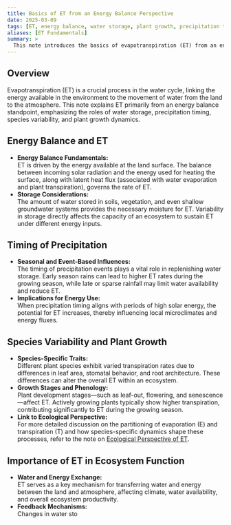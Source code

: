```yaml
---
title: Basics of ET from an Energy Balance Perspective
date: 2025-03-09
tags: [ET, energy balance, water storage, plant growth, precipitation timing]
aliases: [ET Fundamentals]
summary: >
  This note introduces the basics of evapotranspiration (ET) from an energy balance perspective, covering key factors like water storage, timing of precipitation, species-specific differences, and plant growth influences. For detailed partitioning of evaporation and transpiration, see the Ecological Perspective of ET.
---
```


## Overview
Evapotranspiration (ET) is a crucial process in the water cycle, linking the energy available in the environment to the movement of water from the land to the atmosphere. This note explains ET primarily from an energy balance standpoint, emphasizing the roles of water storage, precipitation timing, species variability, and plant growth dynamics.

## Energy Balance and ET
- **Energy Balance Fundamentals:**  
  ET is driven by the energy available at the land surface. The balance between incoming solar radiation and the energy used for heating the surface, along with latent heat flux (associated with water evaporation and plant transpiration), governs the rate of ET.
- **Storage Considerations:**  
  The amount of water stored in soils, vegetation, and even shallow groundwater systems provides the necessary moisture for ET. Variability in storage directly affects the capacity of an ecosystem to sustain ET under different energy inputs.

## Timing of Precipitation
- **Seasonal and Event-Based Influences:**  
  The timing of precipitation events plays a vital role in replenishing water storage. Early season rains can lead to higher ET rates during the growing season, while late or sparse rainfall may limit water availability and reduce ET.
- **Implications for Energy Use:**  
  When precipitation timing aligns with periods of high solar energy, the potential for ET increases, thereby influencing local microclimates and energy fluxes.

## Species Variability and Plant Growth
- **Species-Specific Traits:**  
  Different plant species exhibit varied transpiration rates due to differences in leaf area, stomatal behavior, and root architecture. These differences can alter the overall ET within an ecosystem.
- **Growth Stages and Phenology:**  
  Plant development stages—such as leaf-out, flowering, and senescence—affect ET. Actively growing plants typically show higher transpiration, contributing significantly to ET during the growing season.
- **Link to Ecological Perspective:**  
  For more detailed discussion on the partitioning of evaporation (E) and transpiration (T) and how species-specific dynamics shape these processes, refer to the note on [Ecological Perspective of ET](Ecological_Perspective_of_ET.md).

## Importance of ET in Ecosystem Function
- **Water and Energy Exchange:**  
  ET serves as a key mechanism for transferring water and energy between the land and atmosphere, affecting climate, water availability, and overall ecosystem productivity.
- **Feedback Mechanisms:**  
  Changes in water sto
